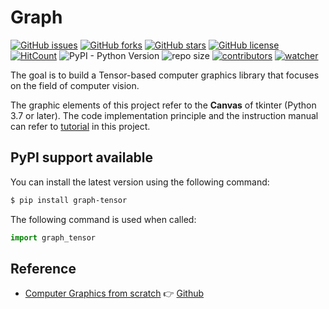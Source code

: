 # Graph

[![GitHub issues](https://img.shields.io/github/issues/TensorAtom/Graph)](https://github.com/TensorAtom/Graph/issues) [![GitHub forks](https://img.shields.io/github/forks/TensorAtom/Graph)](https://github.com/TensorAtom/Graph/network) [![GitHub stars](https://img.shields.io/github/stars/TensorAtom/Graph)](https://github.com/TensorAtom/Graph/stargazers) [![GitHub license](https://img.shields.io/github/license/TensorAtom/Graph)](https://github.com/TensorAtom/Graph/blob/master/LICENSE) [![HitCount](http://hits.dwyl.io/TensorAtom/Graph.svg)](http://hits.dwyl.io/TensorAtom/Graph) ![PyPI - Python Version](https://img.shields.io/pypi/pyversions/cv) ![repo size](https://img.shields.io/github/repo-size/TensorAtom/Graph.svg) [![contributors](https://img.shields.io/github/contributors/TensorAtom/Graph.svg)](https://github.com/TensorAtom/Graph/graphs/contributors) [![watcher](https://img.shields.io/github/watchers/TensorAtom/Graph.svg)](https://github.com/TensorAtom/Graph/watchers)

The goal is to build a Tensor-based computer graphics library that focuses on the field of computer vision.

The graphic elements of this project refer to the **Canvas** of tkinter (Python 3.7 or later). The code implementation principle and the instruction manual can refer to [tutorial](https://github.com/TensorAtom/tutorial/tree/master/Graph/README.md) in this project.

## PyPI support available

You can install the latest version using the following command:

```sh
$ pip install graph-tensor
```

The following command is used when called:

```python
import graph_tensor
```

## Reference

- [Computer Graphics from scratch](https://gabrielgambetta.com/computer-graphics-from-scratch/introduction.html) 👉 [Github](https://github.com/ggambetta/computer-graphics-from-scratch)
